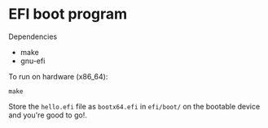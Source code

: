 # EFI boot program

Dependencies
* make
* gnu-efi

To run on hardware (x86_64):
```
make
```
Store the `hello.efi` file as `bootx64.efi` in `efi/boot/` on the bootable device and you're good to go!.
